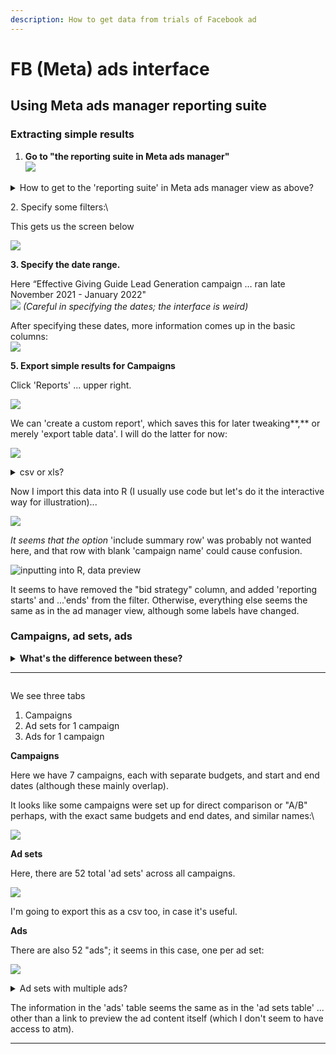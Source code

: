 ```yaml
---
description: How to get data from trials of Facebook ad
---
```


# FB (Meta) ads interface

## Using Meta ads manager reporting suite

### Extracting simple results

1. **Go to "the reporting suite in Meta ads manager"**\
   ![](<../../../../.gitbook/assets/image (39).png>)

<details>

<summary>How to get to the 'reporting suite' in Meta ads manager view as above?</summary>

URL should look like:\
[`https://business.facebook.com/adsmanager/reporting/manage?act=ACCOUNTNUMBER&business_id=BUSINESSID`](https://business.facebook.com/adsmanager/reporting/manage?act=678706932730469\&business\_id=1149856198387391)

1. Go to [https://business.facebook.com/adsmanager/](https://business.facebook.com/adsmanager/manage/campaigns?act=204215465)
2. Click on the relevant account/campaign

</details>

2\. Specify some filters:\


This gets us the screen below

![](<../../../../.gitbook/assets/image (25) (1).png>)

**3. Specify the date range.**

Here “Effective Giving Guide Lead Generation campaign … ran late November 2021 - January 2022"\
![](<../../../../.gitbook/assets/image (21).png>) _(Careful in specifying the dates; the interface is weird)_

After specifying these dates, more information comes up in the basic columns:\
![](<../../../../.gitbook/assets/image (32).png>)



**5. Export simple results for Campaigns**

Click 'Reports' ... upper right.

![](<../../../../.gitbook/assets/image (33).png>)

We can 'create a custom report', which saves this for later tweaking**,** or merely 'export table data'. I will do the latter for now:

![](<../../../../.gitbook/assets/image (35).png>)



<details>

<summary>csv or xls?</summary>

`.csv` and `.xls` formats are about equally good; R and other software can import either one. I'll choose csv because it's a tiny bit simpler... but in other contexts, xls might be useful for exporting multiple sheets.

</details>

Now I import this data into R (I usually use code but let's do it the interactive way for illustration)...

![](<../../../../.gitbook/assets/image (5).png>)

_It seems that the option_ 'include summary row' was probably not wanted here, and that row with blank 'campaign name' could cause confusion.



![inputting into R, data preview](<../../../../.gitbook/assets/image (36).png>)

It seems to have removed the "bid strategy" column, and added 'reporting starts' and ...'ends' from the filter. Otherwise, everything else seems the same as in the ad manager view, although some labels have changed.



### **Campaigns, ad sets, ads**

<details>

<summary><strong>What's the difference between these?</strong></summary>

FB/Meta gives some explanation [HERE](https://www.facebook.com/business/help/706063442820839?id=802745156580214), although it leaves some open questions.&#x20;

_You set the advertising objective at the **campaign** level. Here you decide the end goal for your ads, like driving more likes to your Page. At the **ad set** level, you define your targeting strategy by setting up parameters like targeting, budget and schedule. Finally, your **ads** are creative visuals, like pictures or videos, that drive the audience to what you are trying to promote._

_Keep in mind that a campaign can include multiple ad sets, each with different targeting, scheduling and budgeting options selected._

**Some things are still unclear:** \
****Can multiple 'ad sets' use the same 'ads'? \
Why do we seem to see budget and schedule choices listed under 'campaign' in the ads manager?\


</details>

****

<img src="../../../../.gitbook/assets/image (38).png" alt="" data-size="original">&#x20;

We see three tabs

1. Campaigns
2. Ad sets for 1 campaign
3. Ads for 1 campaign



**Campaigns**

Here we have 7 campaigns, each with separate budgets, and start and end dates (although these mainly overlap).

It looks like some campaigns were set up for direct comparison or "A/B" perhaps, with the exact same budgets and end dates, and similar names:\


![](<../../../../.gitbook/assets/image (29).png>)

**Ad sets**

Here, there are 52 total 'ad sets' across all campaigns.

![](<../../../../.gitbook/assets/image (14).png>)

I'm going to export this as a csv too, in case it's useful.



**Ads**

There are also 52 "ads"; it seems in this case, one per ad set:

![](<../../../../.gitbook/assets/image (12).png>)  &#x20;



<details>

<summary>Ad sets with multiple ads?</summary>

_In theory ad sets could contain multiple ads.  I wonder when/whether/why it would be worth doing this._\
__\
_Luke:_ In the Giving Guides trial ... we used a smart ad format where you upload lots of creatives (images, videos, post text etc) and it tests them all as a single ad. That particular ad format has a 1:1 relationship with the ad set, and then you investigate the success by pulling other specific reports for the attributes (e.g. “Post Text” or “Image or Video”)

</details>

The information in the 'ads' table seems the same as in the 'ad sets table' ... other than a link to preview the ad content itself (which I don't seem to have access to atm).



****
